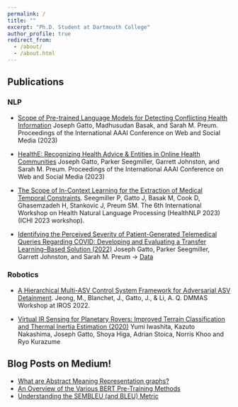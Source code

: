 ```yaml
---
permalink: /
title: ""
excerpt: "Ph.D. Student at Dartmouth College"
author_profile: true
redirect_from: 
  - /about/
  - /about.html
---
```


## Publications
### NLP

- [Scope of Pre-trained Language Models for Detecting Conflicting Health Information](https://ojs.aaai.org/index.php/ICWSM/article/view/22140)
Joseph Gatto, Madhusudan Basak, and Sarah M. Preum. Proceedings of the International AAAI Conference on Web and Social Media (2023)

- [HealthE: Recognizing Health Advice & Entities in Online Health Communities](https://ojs.aaai.org/index.php/ICWSM/article/view/22210) 
Joseph Gatto, Parker Seegmiller, Garrett Johnston, and Sarah M. Preum. Proceedings of the International AAAI Conference on Web and Social Media (2023)

-  [The Scope of In-Context Learning for the Extraction of Medical Temporal Constraints](https://arxiv.org/abs/2303.09366). Seegmiller P, Gatto J, Basak M, Cook D, Ghasemzadeh H, Stankovic J, Preum SM. The 6th International Workshop on Health Natural Language Processing (HealthNLP 2023) (ICHI 2023 workshop).

- [Identifying the Perceived Severity of Patient-Generated Telemedical Queries Regarding COVID: Developing and Evaluating a Transfer Learning–Based Solution (2022)](https://medinform.jmir.org/2022/9/e37770)
Joseph Gatto, Parker Seegmiller, Garrett Johnston, and Sarah M. Preum
-> [Data](https://github.com/Persist-Lab/TelemedicalQueryClassification)


### Robotics
- [A Hierarchical Multi-ASV Control System Framework for Adversarial ASV Detainment](https://dcslgatech.github.io/iros22-multi-agent-workshop/contributed_papers/IROS22-DMMAS_paper_6832.pdf). Jeong, M., Blanchet, J., Gatto, J., & Li, A. Q.  DMMAS Workshop at IROS 2022. 

- [Virtual IR Sensing for Planetary Rovers: Improved Terrain Classification and Thermal Inertia Estimation (2020)](https://ras.papercept.net/images/temp/IROS/files/3127.pdf) 
Yumi Iwashita, Kazuto Nakashima, Joseph Gatto, Shoya Higa, Adrian Stoica, Norris Khoo and Ryo Kurazume


## Blog Posts on Medium! 

- [What are Abstract Meaning Representation graphs?](https://medium.com/analytics-vidhya/what-are-abstract-meaning-representation-graphs-2a1149b6475a)
- [An Overview of the Various BERT Pre-Training Methods](https://medium.com/analytics-vidhya/an-overview-of-the-various-bert-pre-training-methods-c365512342d8)
- [Understanding the SEMBLEU (and BLEU) Metric](https://medium.com/analytics-vidhya/understanding-the-sembleu-and-bleu-metric-2e8a01cedcb3)

